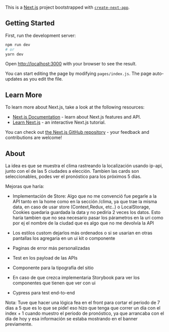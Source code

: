 This is a [Next.js](https://nextjs.org/) project bootstrapped with [`create-next-app`](https://github.com/vercel/next.js/tree/canary/packages/create-next-app).

## Getting Started

First, run the development server:

```bash
npm run dev
# or
yarn dev
```

Open [http://localhost:3000](http://localhost:3000) with your browser to see the result.

You can start editing the page by modifying `pages/index.js`. The page auto-updates as you edit the file.

## Learn More

To learn more about Next.js, take a look at the following resources:

- [Next.js Documentation](https://nextjs.org/docs) - learn about Next.js features and API.
- [Learn Next.js](https://nextjs.org/learn) - an interactive Next.js tutorial.

You can check out [the Next.js GitHub repository](https://github.com/vercel/next.js/) - your feedback and contributions are welcome!

## About
La idea es que se muestra el clima rastreando la localización usando ip-api, junto con el de las 5 ciudades a elección.
Tambien las cards son seleccionables, podes ver el pronóstico para los próximos 5 días.

Mejoras que haría:
- Implementación de Store: Algo que no me convenció fue pegarle a la API tanto en la home como en la sección /clima, ya que trae la misma data, en caso de usar store (Context,Redux, etc..) o LocalStorage, Cookies quedaria guardada la  data y no pediria 2 veces los datos. 
Esto haría tambien que no sea necesario pasar los párametros en la uri como por ej el nombre  de la ciudad que es algo que no me devolvía la API

- Los estilos custom dejarlos más ordenados o si se usarian en otras pantallas los agregaria en un ui kit o componente

- Paginas de error más personalizadas

- Test en los payload de las APIs

- Componente para la tipografía del sitio 

- En caso de que crezca implementaria Storybook para ver los componentes que tienen que ver con ui

- Cypress para test end-to-end

Nota:
Tuve que hacer una lógica fea en el front para cortar el periodo de 7 días a 5 que es lo que se pide! eso hizo que
tenga que correr un día con el index + 1 cuando muestro el periodo de pronóstico,  ya que arrancaba con el día de hoy y esa información se estaba mostrando en el banner previamente.
